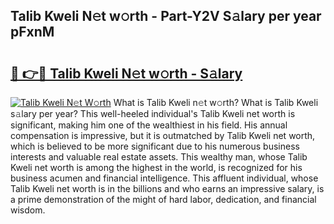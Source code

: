 ## Talib Kweli N𝚎t w𝚘rth - Part-Y2V S𝚊lary per year pFxnM

# <h2><a href="http://gc3xesg.nevu.top/?p=Talib+Kweli">🔗 👉🔴 Talib Kweli N𝚎t w𝚘rth - S𝚊lary</a></h2>

[![Talib Kweli N𝚎t W𝚘rth](https://i.imgur.com/Oavwk0R.jpeg)](http://gc3xesg.nevu.top/?p=Talib+Kweli)
What is Talib Kweli n𝚎t w𝚘rth? What is Talib Kweli s𝚊lary per year?
This well-heeled individual's Talib Kweli net worth is significant, making him one of the wealthiest in his field. His annual compensation is impressive, but it is outmatched by Talib Kweli net worth, which is believed to be more significant due to his numerous business interests and valuable real estate assets. This wealthy man, whose Talib Kweli net worth is among the highest in the world, is recognized for his business acumen and financial intelligence. This affluent individual, whose Talib Kweli net worth is in the billions and who earns an impressive salary, is a prime demonstration of the might of hard labor, dedication, and financial wisdom.
